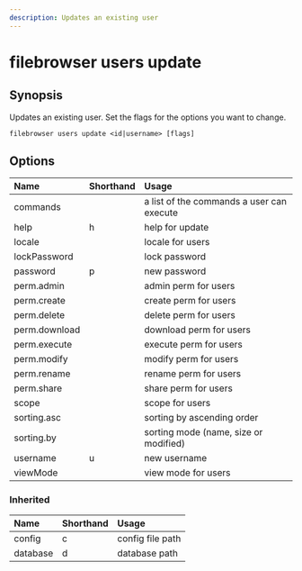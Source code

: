```yaml
---
description: Updates an existing user
---
```


# filebrowser users update

## Synopsis

Updates an existing user. Set the flags for the options you want to change.

```text
filebrowser users update <id|username> [flags]
```

## Options

| Name | Shorthand | Usage |
| :--- | :--- | :--- |
| commands |  | a list of the commands a user can execute |
| help | h | help for update |
| locale |  | locale for users |
| lockPassword |  | lock password |
| password | p | new password |
| perm.admin |  | admin perm for users |
| perm.create |  | create perm for users |
| perm.delete |  | delete perm for users |
| perm.download |  | download perm for users |
| perm.execute |  | execute perm for users |
| perm.modify |  | modify perm for users |
| perm.rename |  | rename perm for users |
| perm.share |  | share perm for users |
| scope |  | scope for users |
| sorting.asc |  | sorting by ascending order |
| sorting.by |  | sorting mode \(name, size or modified\) |
| username | u | new username |
| viewMode |  | view mode for users |

### Inherited

| Name | Shorthand | Usage |
| :--- | :--- | :--- |
| config | c | config file path |
| database | d | database path |

